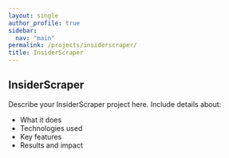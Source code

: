 ```yaml
---
layout: single
author_profile: true
sidebar:
  nav: "main"
permalink: /projects/insiderscraper/
title: InsiderScraper
---
```


## InsiderScraper

Describe your InsiderScraper project here. Include details about:

- What it does
- Technologies used
- Key features
- Results and impact
